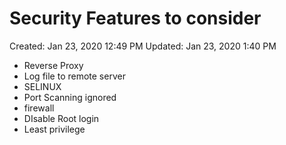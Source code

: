 # Security Features to consider

Created: Jan 23, 2020 12:49 PM
Updated: Jan 23, 2020 1:40 PM

- Reverse Proxy
- Log file to remote server
- SELINUX
- Port Scanning ignored
- firewall
- DIsable Root login
- Least privilege